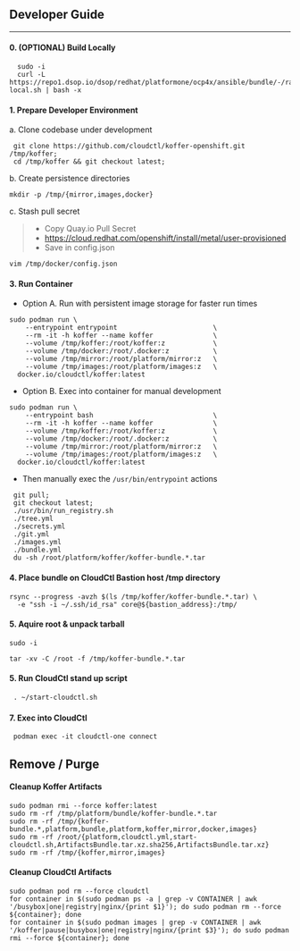 ## Developer Guide
------------
#### 0. (OPTIONAL) Build Locally
```
  sudo -i
  curl -L https://repo1.dsop.io/dsop/redhat/platformone/ocp4x/ansible/bundle/-/raw/latest/dev/bin/build-local.sh | bash -x
```
#### 1. Prepare Developer Environment
  a. Clone codebase under development
```
 git clone https://github.com/cloudctl/koffer-openshift.git /tmp/koffer;
 cd /tmp/koffer && git checkout latest;
```
  b. Create persistence directories
```
mkdir -p /tmp/{mirror,images,docker}
```
  c. Stash pull secret
>  - Copy Quay.io Pull Secret
>  - https://cloud.redhat.com/openshift/install/metal/user-provisioned
>  - Save in config.json
>

```
vim /tmp/docker/config.json
```
#### 3. Run Container
  - Option A. Run with persistent image storage for faster run times
```
sudo podman run \
    --entrypoint entrypoint                        \
    --rm -it -h koffer --name koffer               \
    --volume /tmp/koffer:/root/koffer:z            \
    --volume /tmp/docker:/root/.docker:z           \
    --volume /tmp/mirror:/root/platform/mirror:z   \
    --volume /tmp/images:/root/platform/images:z   \
  docker.io/cloudctl/koffer:latest
```

  - Option B. Exec into container for manual development
```
sudo podman run \
    --entrypoint bash                              \
    --rm -it -h koffer --name koffer               \
    --volume /tmp/koffer:/root/koffer:z            \
    --volume /tmp/docker:/root/.docker:z           \
    --volume /tmp/mirror:/root/platform/mirror:z   \
    --volume /tmp/images:/root/platform/images:z   \
  docker.io/cloudctl/koffer:latest
```
  - Then manually exec the `/usr/bin/entrypoint` actions
```
 git pull;
 git checkout latest;
 ./usr/bin/run_registry.sh
 ./tree.yml
 ./secrets.yml
 ./git.yml
 ./images.yml
 ./bundle.yml
 du -sh /root/platform/koffer/koffer-bundle.*.tar
```
#### 4. Place bundle on CloudCtl Bastion host /tmp directory
```
rsync --progress -avzh $(ls /tmp/koffer/koffer-bundle.*.tar) \
  -e "ssh -i ~/.ssh/id_rsa" core@${bastion_address}:/tmp/
```
#### 5. Aquire root & unpack tarball
```
sudo -i
```
```
tar -xv -C /root -f /tmp/koffer-bundle.*.tar
```
#### 5. Run CloudCtl stand up script
```  6
 . ~/start-cloudctl.sh
```
#### 7. Exec into CloudCtl
```
 podman exec -it cloudctl-one connect
```
## Remove / Purge
#### Cleanup Koffer Artifacts
```
sudo podman rmi --force koffer:latest
sudo rm -rf /tmp/platform/bundle/koffer-bundle.*.tar
sudo rm -rf /tmp/{koffer-bundle.*,platform,bundle,platform,koffer,mirror,docker,images}
sudo rm -rf /root/{platform,cloudctl.yml,start-cloudctl.sh,ArtifactsBundle.tar.xz.sha256,ArtifactsBundle.tar.xz}
sudo rm -rf /tmp/{koffer,mirror,images}
```
#### Cleanup CloudCtl Artifacts
```
sudo podman pod rm --force cloudctl
for container in $(sudo podman ps -a | grep -v CONTAINER | awk '/busybox|one|registry|nginx/{print $1}'); do sudo podman rm --force ${container}; done
for container in $(sudo podman images | grep -v CONTAINER | awk '/koffer|pause|busybox|one|registry|nginx/{print $3}'); do sudo podman rmi --force ${container}; done
```
[this script]:https://github.com/cloudctl/Koffer/blob/latest/dev/bin/build-local.sh
